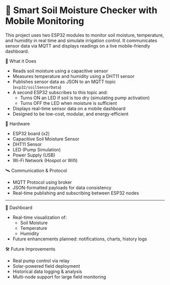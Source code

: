 # 🌱 Smart Soil Moisture Checker with Mobile Monitoring

This project uses two ESP32 modules to monitor soil moisture, temperature, and humidity in real time and simulate irrigation control. It communicates sensor data via MQTT and displays readings on a live mobile-friendly dashboard.

📌 What it Does

- Reads soil moisture using a capacitive sensor  
- Measures temperature and humidity using a DHT11 sensor  
- Publishes sensor data as JSON to an MQTT topic (`esp32/soilSensorData`)  
- A second ESP32 subscribes to this topic and:
  - Turns ON an LED if soil is too dry (simulating pump activation)
  - Turns OFF the LED when moisture is sufficient
- Displays real-time sensor data on a mobile dashboard
- Designed to be low-cost, modular, and energy-efficient


🔧 Hardware
- ESP32 board (x2)             
- Capacitive Soil Moisture Sensor
- DHT11 Sensor                   
- LED (Pump Simulation)          
- Power Supply (USB)             
- Wi-Fi Network (Hospot or Wifi)               

🛰️ Communication & Protocol

- MQTT Protocol using broker  
- JSON-formatted payloads for data consistency  
- Real-time publishing and subscribing between ESP32 nodes

---

📲 Dashboard

- Real-time visualization of:
  - Soil Moisture
  - Temperature
  - Humidity  
- Future enhancements planned: notifications, charts, history logs

🛠️ Future Improvements

- Real pump control via relay
- Solar-powered field deployment
- Historical data logging & analysis
- Multi-node support for large field monitoring



